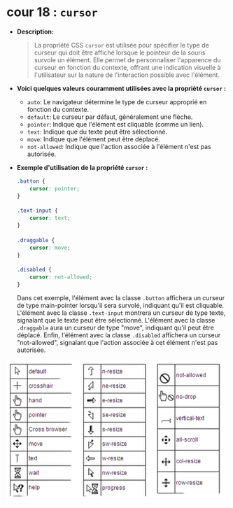 # cour 18 : **``cursor``**

- **Description:**

    >La propriété CSS `cursor` est utilisée pour spécifier le type de curseur qui doit être affiché lorsque le pointeur de la souris survole un élément. Elle permet de personnaliser l'apparence du curseur en fonction du contexte, offrant une indication visuelle à l'utilisateur sur la nature de l'interaction possible avec l'élément.



- **Voici quelques valeurs couramment utilisées avec la propriété `cursor` :**

    - `auto`: Le navigateur détermine le type de curseur approprié en fonction du contexte.
    - `default`: Le curseur par défaut, généralement une flèche.
    - `pointer`: Indique que l'élément est cliquable (comme un lien).
    - `text`: Indique que du texte peut être sélectionné.
    - `move`: Indique que l'élément peut être déplacé.
    - `not-allowed`: Indique que l'action associée à l'élément n'est pas autorisée.

- **Exemple d'utilisation de la propriété `cursor` :**

    ```css
    .button {
        cursor: pointer;
    }

    .text-input {
        cursor: text;
    }

    .draggable {
        cursor: move;
    }

    .disabled {
        cursor: not-allowed;
    }
    ```

    Dans cet exemple, l'élément avec la classe `.button` affichera un curseur de type main-pointer lorsqu'il sera survolé, indiquant qu'il est cliquable. L'élément avec la classe `.text-input` montrera un curseur de type texte, signalant que le texte peut être sélectionné. L'élément avec la classe `.draggable` aura un curseur de type "move", indiquant qu'il peut être déplacé. Enfin, l'élément avec la classe `.disabled` affichera un curseur "not-allowed", signalant que l'action associée à cet élément n'est pas autorisée.



![alt text](image.png)